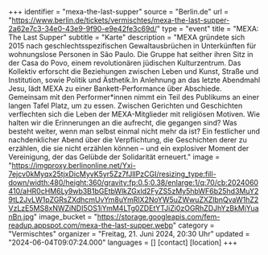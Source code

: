 +++
identifier = "mexa-the-last-supper"
source = "Berlin.de"
url = "https://www.berlin.de/tickets/vermischtes/mexa-the-last-supper-2a62e7c3-34e0-43e9-9f90-e9e42fe3c69d/"
type = "event"
title = "MEXA: The Last Supper"
subtitle = "Karte"
description = "MEXA gründete sich 2015 nach geschlechtsspezifischen Gewaltausbrüchen in Unterkünften für wohnungslose Personen in São Paulo. Die Gruppe hat seither ihren Sitz in der Casa do Povo, einem revolutionären jüdischen Kulturzentrum. Das Kollektiv erforscht die Beziehungen zwischen Leben und Kunst, Straße und Institution, sowie Politik und Ästhetik.In Anlehnung an das letzte Abendmahl Jesu, lädt MEXA zu einer Bankett-Performance über Abschiede. Gemeinsam mit den Performer*innen nimmt ein Teil des Publikums an einer langen Tafel Platz, um zu essen. Zwischen Gerichten und Geschichten verflechten sich die Leben der MEXA-Mitglieder mit religiösen Motiven. Wie halten wir die Erinnerungen an die aufrecht, die gegangen sind? Was besteht weiter, wenn man selbst einmal nicht mehr da ist? Ein festlicher und nachdenklicher Abend über die Verpflichtung, die Geschichten derer zu erzählen, die sie nicht erzählen können – und ein explosiver Moment der Vereinigung, der das Gelübde der Solidarität erneuert."
image = "https://imgproxy.berlinonline.net/Yxi-7ejcv0kMyqx25tjxDicMyvK5yr5Zz7fJlIPzCGI/resizing_type:fill-down/width:480/height:360/gravity:fp:0.5:0.38/enlarge:1/q:70/cb:2024060410/aHR0cHM6Ly9wb3B1bGEtbWlkZGxld2FyZS5zMy5hbWF6b25hd3MuY29tL2JvLW1pZGRsZXdhcmUvYm8uYmRlX2NoYW5uZWwuZXZlbnQvaW1hZ2VzLzE5MS8xNWZiNDI5OS1iYmM4LTg0ZDEtYTJiZi0zOGRhZDJhYzBkMjYuanBn.jpg"
image_bucket = "https://storage.googleapis.com/fem-readup.appspot.com/mexa-the-last-supper.webp"
category = "Vermischtes"
organizer = "Freitag, 21. Juni 2024, 20:30 Uhr"
updated = "2024-06-04T09:07:24.000"
languages = []
[contact]
[location]
+++